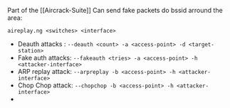 Part of the [[Aircrack-Suite]]
Can send fake packets do bssid arround the area:

`aireplay.ng <switches> <interface>`

- Deauth attacks : `--deauth <count> -a <access-point> -d <target-station>`
- Fake auth attacks: `--fakeauth <tries> -a <access-point> -h <attacker-interface>`
- ARP replay attack: `--arpreplay -b <access-point> -h <attacker-interface>`
- Chop Chop attack: `--chopchop -b <access-point> -h <attacker-interface>`
- 